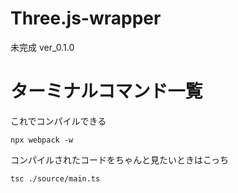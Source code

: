 # Three.js-wrapper
未完成 ver_0.1.0

# ターミナルコマンド一覧

これでコンパイルできる
```
npx webpack -w
```

コンパイルされたコードをちゃんと見たいときはこっち
```
tsc ./source/main.ts 
```